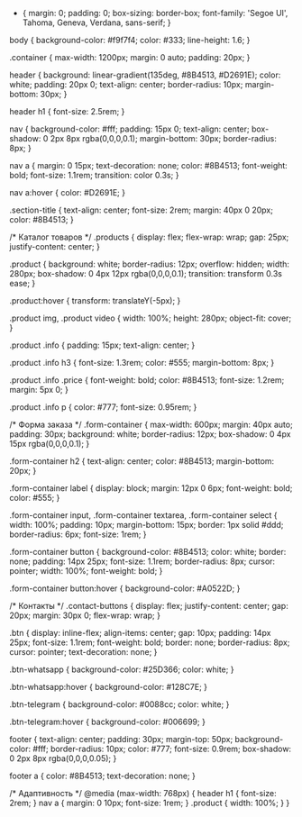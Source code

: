 * {
  margin: 0;
  padding: 0;
  box-sizing: border-box;
  font-family: 'Segoe UI', Tahoma, Geneva, Verdana, sans-serif;
}

body {
  background-color: #f9f7f4;
  color: #333;
  line-height: 1.6;
}

.container {
  max-width: 1200px;
  margin: 0 auto;
  padding: 20px;
}

header {
  background: linear-gradient(135deg, #8B4513, #D2691E);
  color: white;
  padding: 20px 0;
  text-align: center;
  border-radius: 10px;
  margin-bottom: 30px;
}

header h1 {
  font-size: 2.5rem;
}

nav {
  background-color: #fff;
  padding: 15px 0;
  text-align: center;
  box-shadow: 0 2px 8px rgba(0,0,0,0.1);
  margin-bottom: 30px;
  border-radius: 8px;
}

nav a {
  margin: 0 15px;
  text-decoration: none;
  color: #8B4513;
  font-weight: bold;
  font-size: 1.1rem;
  transition: color 0.3s;
}

nav a:hover {
  color: #D2691E;
}

.section-title {
  text-align: center;
  font-size: 2rem;
  margin: 40px 0 20px;
  color: #8B4513;
}

/* Каталог товаров */
.products {
  display: flex;
  flex-wrap: wrap;
  gap: 25px;
  justify-content: center;
}

.product {
  background: white;
  border-radius: 12px;
  overflow: hidden;
  width: 280px;
  box-shadow: 0 4px 12px rgba(0,0,0,0.1);
  transition: transform 0.3s ease;
}

.product:hover {
  transform: translateY(-5px);
}

.product img, .product video {
  width: 100%;
  height: 280px;
  object-fit: cover;
}

.product .info {
  padding: 15px;
  text-align: center;
}

.product .info h3 {
  font-size: 1.3rem;
  color: #555;
  margin-bottom: 8px;
}

.product .info .price {
  font-weight: bold;
  color: #8B4513;
  font-size: 1.2rem;
  margin: 5px 0;
}

.product .info p {
  color: #777;
  font-size: 0.95rem;
}

/* Форма заказа */
.form-container {
  max-width: 600px;
  margin: 40px auto;
  padding: 30px;
  background: white;
  border-radius: 12px;
  box-shadow: 0 4px 15px rgba(0,0,0,0.1);
}

.form-container h2 {
  text-align: center;
  color: #8B4513;
  margin-bottom: 20px;
}

.form-container label {
  display: block;
  margin: 12px 0 6px;
  font-weight: bold;
  color: #555;
}

.form-container input,
.form-container textarea,
.form-container select {
  width: 100%;
  padding: 10px;
  margin-bottom: 15px;
  border: 1px solid #ddd;
  border-radius: 6px;
  font-size: 1rem;
}

.form-container button {
  background-color: #8B4513;
  color: white;
  border: none;
  padding: 14px 25px;
  font-size: 1.1rem;
  border-radius: 8px;
  cursor: pointer;
  width: 100%;
  font-weight: bold;
}

.form-container button:hover {
  background-color: #A0522D;
}

/* Контакты */
.contact-buttons {
  display: flex;
  justify-content: center;
  gap: 20px;
  margin: 30px 0;
  flex-wrap: wrap;
}

.btn {
  display: inline-flex;
  align-items: center;
  gap: 10px;
  padding: 14px 25px;
  font-size: 1.1rem;
  font-weight: bold;
  border: none;
  border-radius: 8px;
  cursor: pointer;
  text-decoration: none;
}

.btn-whatsapp {
  background-color: #25D366;
  color: white;
}

.btn-whatsapp:hover {
  background-color: #128C7E;
}

.btn-telegram {
  background-color: #0088cc;
  color: white;
}

.btn-telegram:hover {
  background-color: #006699;
}

footer {
  text-align: center;
  padding: 30px;
  margin-top: 50px;
  background-color: #fff;
  border-radius: 10px;
  color: #777;
  font-size: 0.9rem;
  box-shadow: 0 2px 8px rgba(0,0,0,0.05);
}

footer a {
  color: #8B4513;
  text-decoration: none;
}

/* Адаптивность */
@media (max-width: 768px) {
  header h1 {
    font-size: 2rem;
  }
  nav a {
    margin: 0 10px;
    font-size: 1rem;
  }
  .product {
    width: 100%;
  }
}
